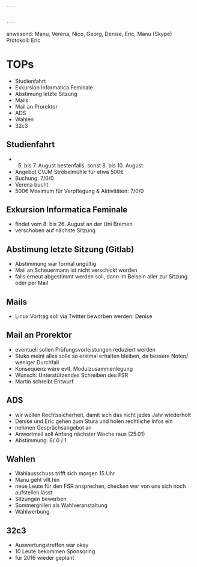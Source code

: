 ```yaml
---


---
```


anwesend: Manu, Verena, Nico, Georg, Denise, Eric, Manu (Skype)
Protokoll: Eric

# TOPs
* Studienfahrt
* Exkursion Informatica Feminale
* Abstimung letzte Sitzung
* Mails
* Mail an Prorektor
* ADS
* Wahlen
* 32c3

## Studienfahrt
* 5. bis 7. August bestenfalls, sonst 8. bis 10. August
* Angebot CVJM Strobelmühle für etwa 500€
* Buchung: 7/0/0
* Verena bucht
* 500€ Maximum für Verpflegung & Aktivitäten: 7/0/0

## Exkursion Informatica Feminale
* findet vom 8. bis 26. August an der Uni Bremen
* verschoben auf nächste Sitzung

## Abstimung letzte Sitzung (Gitlab)
* Abstimmung war formal ungültig
* Mail an Scheuermann ist nicht verschickt worden
* falls erneut abgestimmt werden soll, dann im Beisein aller zur Sitzung oder per Mail

## Mails
* Linux Vortrag soll via Twitter beworben werden: Denise

## Mail an Prorektor
* eventuell sollen Prüfungsvorleistungen reduziert werden
* Stuko meint alles solle so erstmal erhalten bleiben, da bessere Noten/ weniger Durchfall
* Konsequenz wäre evtl. Modulzusammenlegung
* Wunsch: Unterstützendes Schreiben des FSR
* Martin schreibt Entwurf

## ADS
* wir wollen Rechtssicherheit, damit sich das nicht jedes Jahr wiederholt
* Denise und Eric gehen zum Stura und holen rechtliche Infos ein
* nehmen Gesprächsangebot an
* Anwortmail soll Anfang nächster Woche raus (25.01)
* Abstimmung: 6/ 0 / 1

## Wahlen
* Wahlausschuss trifft sich morgen 15 Uhr
* Manu geht vllt hin
* neue Leute für den FSR ansprechen, checken wer von uns sich noch aufstellen lässt
* Sitzungen bewerben
* Sommergrillen als Wahlveranstaltung
* Wahlwerbung


## 32c3
* Auswertungstreffen war okay
* 10 Leute bekommen Sponsoring
* für 2016 wieder geplant
